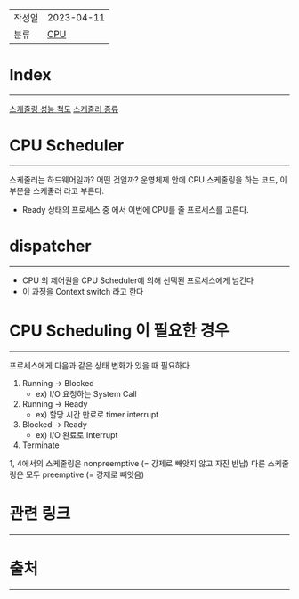 |               |                       |
|:--------------|:----------------------|
|  작성일          |  2023-04-11  |
|    분류         |          [CPU](CPU.md)             |

# Index
---
[스케줄링 성능 척도](%EC%8A%A4%EC%BC%80%EC%A4%84%EB%A7%81%20%EC%84%B1%EB%8A%A5%20%EC%B2%99%EB%8F%84.md)
[스케줄러 종류](%EC%8A%A4%EC%BC%80%EC%A4%84%EB%9F%AC%20%EC%A2%85%EB%A5%98.md)


# CPU Scheduler
---

스케줄러는 하드웨어일까? 어떤 것일까? 운영체제 안에 CPU 스케줄링을 하는 코드, 이 부분을 스케줄러 라고 부른다.

- Ready 상태의 프로세스 중 에서 이번에 CPU를 줄 프로세스를 고른다.

# dispatcher
---
- CPU 의 제어권을 CPU Scheduler에 의해 선택된 프로세스에게 넘긴다
- 이 과정을 Context switch 라고 한다

# CPU Scheduling 이 필요한 경우
---
프로세스에게 다음과 같은 상태 변화가 있을 때 필요하다.

1. Running -> Blocked
	- ex) I/O 요청하는 System Call
2. Running -> Ready
	- ex) 할당 시간 만료로 timer interrupt
3. Blocked -> Ready
	- ex) I/O 완료로 Interrupt
4. Terminate

1, 4에서의 스케줄링은 nonpreemptive (= 강제로 빼앗지 않고 자진 반납)
다른 스케줄링은 모두 preemptive (= 강제로 빼앗음)

# 관련 링크
---


# 출처
---
